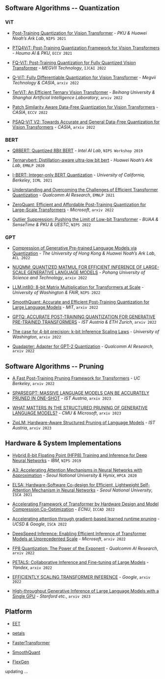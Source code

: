 ## Software Algorithms -- Quantization

### ViT

* [Post-Training Quantization for Vision Transformer](https://arxiv.org/abs/2106.14156) - *PKU & Huawei Noah’s Ark Lab*, `NIPS 2021`

* [PTQ4ViT: Post-Training Quantization Framework for Vision Transformers](https://arxiv.org/pdf/2111.12293v2) - *Houmo AI & PKU*, `ECCV 2021`

* [FQ-ViT: Post-Training Quantization for Fully Quantized Vision Transformer](https://arxiv.org/pdf/2111.13824) - *MEGVII Technology*, `IJCAI 2022`

* [Q-ViT: Fully Differentiable Quantization for Vision Transformer](https://arxiv.org/pdf/2201.07703) - *Megvii Technology & CASIA*, `arxiv 2022`

* [TerViT: An Efficient Ternary Vision Transformer](https://arxiv.org/pdf/2201.08050v2) - *Beihang University & Shanghai Artificial Intelligence Laboratory*, `arxiv 2022`

* [Patch Similarity Aware Data-Free Quantization for Vision Transformers](https://arxiv.org/abs/2203.02250) - *CASIA*, `ECCV 2022`

* [PSAQ-ViT V2: Towards Accurate and General Data-Free Quantization for Vision Transformers](https://arxiv.org/abs/2209.05687) - *CASIA*, `arxiv 2022`

### BERT

* [Q8BERT: Quantized 8Bit BERT](https://ieeexplore.ieee.org/stamp/stamp.jsp?tp=&arnumber=9463531) - *Intel AI Lab*, `NIPS Workshop 2019`

* [Ternarybert: Distillation-aware ultra-low bit bert](https://arxiv.org/pdf/2009.12812.pdf) - *Huawei Noah’s Ark Lab*, `EMNLP 2020`

* [I-BERT: Integer-only BERT Quantization](https://arxiv.org/pdf/2101.01321v3.pdf) - *University of California, Berkeley*, `ICML 2021`

* [Understanding and Overcoming the Challenges of Efficient Transformer Quantization](https://aclanthology.org/2021.emnlp-main.627) - *Qualcomm AI Research*, `EMNLP 2021`

* [ZeroQuant: Efficient and Affordable Post-Training Quantization for Large-Scale Transformers](https://arxiv.org/pdf/2206.01861.pdf) - *Microsoft*, `arxiv 2022`

* [Outlier Suppression: Pushing the Limit of Low-bit Transformer](https://arxiv.org/abs/2209.13325) - *BUAA & SenseTime & PKU & UESTC*, `NIPS 2022`

### GPT

* [Compression of Generative Pre-trained Language Models via Quantization](https://arxiv.org/pdf/2203.10705.pdf) - *The University of Hong Kong & Huawei Noah’s Ark Lab*, `ACL 2022`

* [NUQMM: QUANTIZED MATMUL FOR EFFICIENT INFERENCE OF
  LARGE-SCALE GENERATIVE LANGUAGE MODELS](https://arxiv.org/pdf/2206.09557.pdf) - *Pohang University of Science and Technology*, `arxiv 2022`

* [LLM.int8(): 8-bit Matrix Multiplication for Transformers at Scale](https://arxiv.org/abs/2208.07339) - *University of Washington & FAIR*, `NIPS 2022`
  
* [SmoothQuant: Accurate and Efficient Post-Training Quantization for Large Language Models](http://arxiv.org/abs/2211.10438) - *MIT*, `arxiv 2022`

* [GPTQ: ACCURATE POST-TRAINING QUANTIZATION FOR GENERATIVE PRE-TRAINED TRANSFORMERS](https://arxiv.org/pdf/2210.17323.pdf) - *IST Austria & ETH Zurich*,  `arxiv 2022`

* [The case for 4-bit precision: k-bit Inference Scaling Laws](https://arxiv.org/pdf/2212.09720.pdf) - *University of Washington*, `arxiv 2022`

* [Quadapter: Adapter for GPT-2 Quantization](https://arxiv.org/pdf/2211.16912.pdf) - *Qualcomm AI Research*,  `arxiv 2022`

## Software Algorithms -- Pruning

* [A Fast Post-Training Pruning Framework for Transformers](https://arxiv.org/pdf/2204.09656.pdf) - *UC Berkeley*, `arxiv 2022`

* [SPARSEGPT: MASSIVE LANGUAGE MODELS CAN BE ACCURATELY PRUNED IN ONE-SHOT](https://arxiv.org/pdf/2301.00774.pdf) - *IST Austria*, `arxiv 2023`

* [WHAT MATTERS IN THE STRUCTURED PRUNING OF GENERATIVE LANGUAGE MODELS?](http://arxiv.org/abs/2302.03773) - *CMU & Microsoft*, `arxiv 2023`

* [ZipLM: Hardware-Aware Structured Pruning of Language Models](https://arxiv.org/pdf/2302.04089.pdf) - *IST Austria*, `arxiv 2023`

## Hardware & System Implementations

* [Hybrid 8-bit Floating Point (HFP8) Training and Inference for Deep Neural Networks](https://proceedings.neurips.cc/paper/2019/hash/65fc9fb4897a89789352e211ca2d398f-Abstract.html) - *IBM*, `NIPS 2019`

* [A3: Accelerating Attention Mechanisms in Neural Networks with Approximation](https://ieeexplore.ieee.org/abstract/document/9065498/) - *Seoul National University & Hynix*, `HPCA 2020`

* [ELSA: Hardware-Software Co-design for Efficient, Lightweight Self-Attention Mechanism in Neural Networks](https://ieeexplore.ieee.org/document/9499860/) - *Seoul National University*, `ISCA 2021`

* [Accelerating Framework of Transformer by Hardware Design and Model Compression Co-Optimization](https://ieeexplore.ieee.org/abstract/document/9643586) - *ECNU*, `ICCAD 2022`

* [Accelerating attention through gradient-based learned runtime pruning](https://dl.acm.org/doi/abs/10.1145/3470496.3527423) - *UCSD & Google*, `ISCA 2022`

* [DeepSpeed Inference: Enabling Efficient Inference of Transformer Models at Unprecedented Scale](https://arxiv.org/pdf/2207.00032.pdf) - *Microsoft*, `arxiv 2022`

* [FP8 Quantization: The Power of the Exponent](https://arxiv.org/abs/2208.09225) - *Qualcomm AI Research*, `arxiv 2022`

* [PETALS: Collaborative Inference and Fine-tuning of Large Models](http://arxiv.org/abs/2209.01188) - *Yandex*, `arxiv 2022`

* [EFFICIENTLY SCALING TRANSFORMER INFERENCE](https://arxiv.org/pdf/2211.05102.pdf) - *Google*, `arxiv 2022`

* [High-throughput Generative Inference of Large Language Models with a Single GPU](https://github.com/FMInference/FlexGen/blob/main/docs/paper.pdf) - *Stanford etc.*, `arxiv 2023`

## Platform

* [EET](https://github.com/NetEase-FuXi/EET)

* [petals](https://petals.ml/)

* [FasterTransformer](https://github.com/NVIDIA/FasterTransformer)

* [SmoothQuant](https://github.com/mit-han-lab/smoothquant)

* [FlexGen](https://github.com/FMInference/FlexGen)

updating ...
